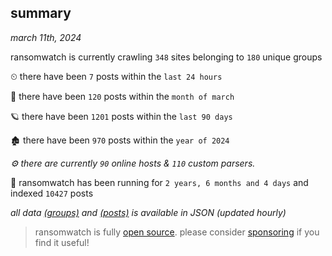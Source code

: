 
## summary
_march 11th, 2024_

ransomwatch is currently crawling `348` sites belonging to `180` unique groups

⏲ there have been `7` posts within the `last 24 hours`

🦈 there have been `120` posts within the `month of march`

🪐 there have been `1201` posts within the `last 90 days`

🏚 there have been `970` posts within the `year of 2024`

_⚙️ there are currently `90` online hosts & `110` custom parsers._

🦕 ransomwatch has been running for `2 years, 6 months and 4 days` and indexed `10427` posts

_all data  [(groups)](http://ransomwhat.telemetry.ltd/groups) and [(posts)](http://ransomwhat.telemetry.ltd/posts) is available in JSON (updated hourly)_

> ransomwatch is fully [open source](https://github.com/joshhighet/ransomwatch#ransomwatch--). please consider [sponsoring](https://github.com/sponsors/joshhighet) if you find it useful!
